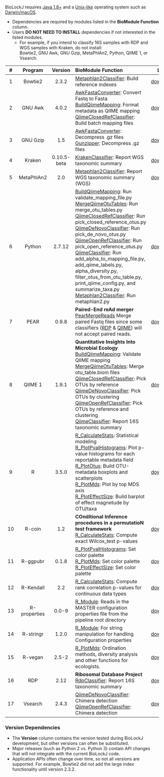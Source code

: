 BioLockJ requires [Java 1.8+](https://www.java.com "Java Homepage") and a [Unix-like](https://en.wikipedia.org/wiki/Unix-like) operating system  such as [Darwin/macOS](https://en.wikipedia.org/wiki/Darwin_(operating_system)).

* Dependencies are required by modules listed in the **BioModule Function** column.
* Users **DO NOT NEED TO INSTALL** dependencies if not interested in the listed modules.
  - For example, if you intend to classify 16S samples with RDP and WGS samples with Kraken, do not install:<br>
    Bowtie2, GNU Awk, GNU Gzip, MetaPhlAn2, Python, QIIME 1, or Vsearch.

| # | Program | Version | BioModule Function | Link |
| :---: | :---: | :---: | :--- | :---: |
| 1 | Bowtie2 | 2.3.2 | [Metaphlan2Classifier](/module/classifier/module.classifier.wgs#metaphlan2classifier): Build reference indexes  | [download](http://bowtie-bio.sourceforge.net/bowtie2/manual.shtml#obtaining-bowtie-2 "Bowtie2 Releases") |
| 2 | GNU Awk | 4.0.2 | [AwkFastaConverter](/module/seq/module.seq#awkfastaconverter): Convert Fastq to Fasta <br> [BuildQiimeMapping](/module/implicit/module.implicit.qiime#buildqiimemapping): Format metadata as QIIME mapping<br> [QiimeClosedRefClassifier](/module/classifier/module.classifier.r16s#qiimeclosedrefclassifier): Build batch mapping files | [download](https://www.gnu.org/software/gawk "Gawk Homepage")  |
| 3 | GNU Gzip | 1.5 | [AwkFastaConverter](/module/seq/module.seq#awkfastaconverter): Decompress .gz files <br> [Gunzipper](/module/seq/module.seq#gunzipper): Decompress .gz files | [download](https://www.gnu.org/software/gzip/ "Gzip Homepage") |
| 4 | Kraken | 0.10.5-beta | [KrakenClassifier](/module/classifier/module.classifier.wgs#krakenclassifier): Report WGS taxonomic summary | [download](https://ccb.jhu.edu/software/kraken "Kraken Homepage") |
| 5 | MetaPhlAn2 | 2.0 | [Metaphlan2Classifier](/module/classifier/module.classifier.wgs#metaphlan2classifier): Report WGS taxonomic summary (WGS) | [download](http://huttenhower.sph.harvard.edu/metaphlan2 "MetaPhlAn2 Homepage") |
| 6 | Python | 2.7.12 | [BuildQiimeMapping](/module/implicit/module.implicit.qiime#buildqiimemapping): Run validate_mapping_file.py<br> [MergeQiimeOtuTables](/module/implicit/module.implicit.qiime#MergeQiimeOtuTables): Run merge_otu_tables.py<br> [QiimeClosedRefClassifier](/module/classifier/module.classifier.r16s#qiimeclosedrefclassifier): Run pick_closed_reference_otus.py<br> [QiimeDeNovoClassifier](/module/classifier/module.classifier.r16s#qiimedenovoclassifier): Run pick_de_novo_otus.py<br> [QiimeOpenRefClassifier](/module/classifier/module.classifier.r16s#qiimeopenrefclassifier): Run pick_open_reference_otus.py<br> [QiimeClassifier](/module/implicit/module.implicit.qiime#QiimeClassifier): Run add_alpha_to_mapping_file.py, add_qiime_labels.py, alpha_diversity.py, filter_otus_from_otu_table.py, print_qiime_config.py, and summarize_taxa.py<br> [Metaphlan2Classifier](/module/classifier/module.classifier.wgs#metaphlan2classifier): Run metaphlan2.py | [download](https://www.python.org "Python Homepage") |
| 7 | PEAR | 0.9.8 | **Paired-End reAd merger**<br> [PearMergeReads](/module/seq/module.seq#PearMergeReads) Merge paired Fastq files since some classifiers ([RDP](http://rdp.cme.msu.edu/classifier/classifier.jsp) & [QIIME](http://qiime.org)) will not accept paired reads. | [download](https://sco.h-its.org/exelixis/web/software/pear "PEAR Releases") |
| 8 | QIIME 1 | 1.9.1 |  **Quantitative Insights Into Microbial Ecology**<br> [BuildQiimeMapping](/module/implicit/module.implicit.qiime#buildqiimemapping): Validate QIIME mapping<br> [MergeQiimeOtuTables](/module/implicit/module.implicit.qiime#MergeQiimeOtuTables): Merge otu_table.biom files<br> [QiimeClosedRefClassifier](/module/classifier/module.classifier.r16s#qiimeclosedrefclassifier): Pick OTUs by reference<br> [QiimeDeNovoClassifier](/module/classifier/module.classifier.r16s#qiimedenovoclassifier): Pick OTUs by clustering <br> [QiimeOpenRefClassifier](/module/classifier/module.classifier.r16s#qiimeopenrefclassifier): Pick OTUs by reference and clustering<br> [QiimeClassifier](/module/implicit/module.implicit.qiime#QiimeClassifier): Report 16S taxonomic summary | [download](http://qiime.org "QIIME Homepage") |
| 9 | R | 3.5.0 | [R_CalculateStats](/module/report/module.report.r#r_calculatestats): Statistical modeling<br> [R_PlotPvalHistograms](/module/report/module.report.r#r_plotpvalhistograms): Plot p-value histograms for each reportable metadata field<br> [R_PlotOtus](/module/report/module.report.r#r_plototus): Build OTU-metadata boxplots and scatterplots<br> [R_PlotMds](/module/report/module.report.r#r_plotmds): Plot by top MDS axis <br> [R_PlotEffectSize](/module/report/module.report.r#r_ploteffectSize): Build barplot of effect magnetude by OTU/taxa | [download](https://cran.r-project.org "Comprehensive R Archive Network") |
| 10 | R-coin | 1.2 | **COnditional Inference procedures in a permutatioN test framework**<br> [R_CalculateStats](/module/report/module.report.r#r_calculatestats): Compute exact Wilcox_test  p-values | [download](https://cran.r-project.org/web/packages/coin/index.html "CRAN coin Pacakge Page") |
| 11 | R-ggpubr | 0.1.8 | [R_PlotPvalHistograms](/module/report/module.report.r#r_plotpvalhistograms): Set color palette <br> [R_PlotMds](/module/report/module.report.r#r_plotmds): Set color palette <br> [R_PlotEffectSize](/module/report/module.report.r#r_ploteffectSize): Set color palette | [download](https://cran.r-project.org/web/packages/ggpubr/index.html "CRAN ggpubr 'ggplot2' Based Publication Ready Plots") |
| 12 | R-Kendall | 2.2 | [R_CalculateStats](/module/report/module.report.r#r_calculatestats): Compute rank correlation p-values for continuous data types | [download](https://cran.r-project.org/web/packages/Kendall/index.html "CRAN Kendall Package Page") |
| 13 | R-properties | 0.0-9 | [R_Module](/module/report/module.report.r#r_module): Reads in the MASTER configuration properties file from the pipeline root directory | [download](https://cran.r-project.org/web/packages/properties/index.html "CRAN properties Package Page") |
| 14 | R-stringr | 1.2.0 | [R_Module](/module/report/module.report.r#r_module): For string manipulation for handling Configuration properties | [download](https://stringr.tidyverse.org/#installation "stringr Pacakge Page") |
| 15 | R-vegan | 2.5-2 | [R_PlotMds](/module/report/module.report.r#r_plotmds):  Ordination methods, diversity analysis and other functions for ecologists. | [download](https://cran.r-project.org/web/packages/vegan/index.html "CRAN vegan Package Page") |
| 16 | RDP | 2.12 | **Ribosomal Database Project**<br> [RdpClassifier](/module/classifier/module.classifier.r16s#RdpClassifier): Report 16S taxonomic summary  | [download](https://sourceforge.net/projects/rdp-classifier/files/rdp-classifier/rdp_classifier_2.12.zip/download "RDP Source Forge") |
| 17 | Vsearch | 2.4.3 | [QiimeDeNovoClassifier](/module/classifier/module.classifier.r16s#qiimedenovoclassifier): Chimera detection<br> [QiimeOpenRefClassifier](/module/classifier/module.classifier.r16s#qiimeopenrefclassifier): Chimera detection | [download](https://github.com/torognes/vsearch#download-and-install "Vsearch GitHub") |

### Version Dependencies
* The **Version** column contains the version tested during BioLockJ development, but other versions can often be substituted.  
* Major releases (such as Python 2 vs. Python 3) contain API changes that will not integrate with the current BioLockJ code.
* Application APIs often change over time, so not all versions are supported.  For example, Bowtie2 did not add the large index functionality until version 2.3.2. 